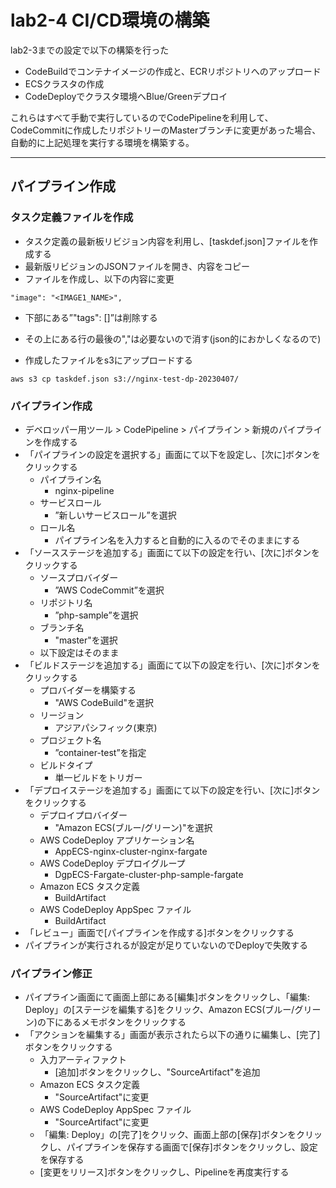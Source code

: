 # lab2-4 CI/CD環境の構築
lab2-3までの設定で以下の構築を行った
  - CodeBuildでコンテナイメージの作成と、ECRリポジトリへのアップロード
  - ECSクラスタの作成
  - CodeDeployでクラスタ環境へBlue/Greenデプロイ

これらはすべて手動で実行しているのでCodePipelineを利用して、CodeCommitに作成したリポジトリーのMasterブランチに変更があった場合、自動的に上記処理を実行する環境を構築する。

---
## パイプライン作成

### タスク定義ファイルを作成
- タスク定義の最新板リビジョン内容を利用し、[taskdef.json]ファイルを作成する
- 最新版リビジョンのJSONファイルを開き、内容をコピー
- ファイルを作成し、以下の内容に変更
```
"image": "<IMAGE1_NAME>",
```
  - 下部にある”"tags": []”は削除する
  - その上にある行の最後の","は必要ないので消す(json的におかしくなるので)

- 作成したファイルをs3にアップロードする
```
aws s3 cp taskdef.json s3://nginx-test-dp-20230407/
```

### パイプライン作成
- デベロッパー用ツール > CodePipeline > パイプライン > 新規のパイプラインを作成する
- 「パイプラインの設定を選択する」画面にて以下を設定し、[次に]ボタンをクリックする
  - パイプライン名
    - nginx-pipeline
  - サービスロール
    - ”新しいサービスロール”を選択
  - ロール名
    - パイプライン名を入力すると自動的に入るのでそのままにする
- 「ソースステージを追加する」画面にて以下の設定を行い、[次に]ボタンをクリックする
  - ソースプロバイダー
    - ”AWS CodeCommit”を選択
  - リポジトリ名
    - ”php-sample”を選択
  - ブランチ名
    - "master"を選択
  - 以下設定はそのまま
- 「ビルドステージを追加する」画面にて以下の設定を行い、[次に]ボタンをクリックする
  - プロバイダーを構築する
    - "AWS CodeBuild"を選択
  - リージョン
    - アジアパシフィック(東京)
  - プロジェクト名
    - ”container-test”を指定
  - ビルドタイプ
    - 単一ビルドをトリガー
- 「デプロイステージを追加する」画面にて以下の設定を行い、[次に]ボタンをクリックする
  - デプロイプロバイダー
    - "Amazon ECS(ブルー/グリーン)"を選択
  - AWS CodeDeploy アプリケーション名
    - AppECS-nginx-cluster-nginx-fargate
  - AWS CodeDeploy デプロイグループ
    - DgpECS-Fargate-cluster-php-sample-fargate
  - Amazon ECS タスク定義
    - BuildArtifact
  - AWS CodeDeploy AppSpec ファイル
    - BuildArtifact
- 「レビュー」画面で[パイプラインを作成する]ボタンをクリックする
- パイプラインが実行されるが設定が足りていないのでDeployで失敗する

### パイプライン修正
- パイプライン画面にて画面上部にある[編集]ボタンをクリックし、「編集: Deploy」の[ステージを編集する]をクリック、Amazon ECS(ブルー/グリーン)の下にあるメモボタンをクリックする
- 「アクションを編集する」画面が表示されたら以下の通りに編集し、[完了]ボタンをクリックする
  - 入力アーティファクト
    -  [追加]ボタンをクリックし、"SourceArtifact"を追加
  - Amazon ECS タスク定義
    - "SourceArtifact"に変更
  - AWS CodeDeploy AppSpec ファイル
    - "SourceArtifact"に変更
  - 「編集: Deploy」の[完了]をクリック、画面上部の[保存]ボタンをクリックし、パイプラインを保存する画面で[保存]ボタンをクリックし、設定を保存する
  - [変更をリリース]ボタンをクリックし、Pipelineを再度実行する
